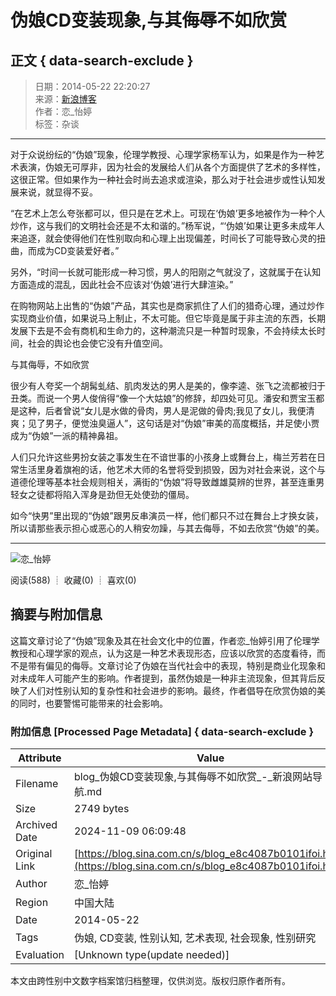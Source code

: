 # 伪娘CD变装现象,与其侮辱不如欣赏

## 正文 { data-search-exclude }


> 日期：2014-05-22 22:20:27  
> 来源：[新浪博客](http://blog.sina.com.cn/u/3905161339)  
> 作者：恋_怡婷  
> 标签：杂谈  

---

对于众说纷纭的“伪娘”现象，伦理学教授、心理学家杨军认为，如果是作为一种艺术表演，伪娘无可厚非，因为社会的发展给人们从各个方面提供了艺术的多样性，这很正常。但如果作为一种社会时尚去追求或渲染，那么对于社会进步或性认知发展来说，就显得不妥。

“在艺术上怎么夸张都可以，但只是在艺术上。可现在‘伪娘’更多地被作为一种个人炒作，这与我们的文明社会还是不太和谐的。”杨军说，“‘伪娘’如果让更多未成年人来追逐，就会使得他们在性别取向和心理上出现偏差，时间长了可能导致心灵的扭曲，而成为CD变装爱好者。”

另外，“时间一长就可能形成一种习惯，男人的阳刚之气就没了，这就属于在认知方面造成的混乱，因此社会不应该对‘伪娘’进行大肆渲染。”

在购物网站上出售的“伪娘”产品，其实也是商家抓住了人们的猎奇心理，通过炒作实现商业价值，如果说马上制止，不太可能。但它毕竟是属于非主流的东西，长期发展下去是不会有商机和生命力的，这种潮流只是一种暂时现象，不会持续太长时间，社会的舆论也会使它没有升值空间。

与其侮辱，不如欣赏

很少有人夸奖一个胡髯虬结、肌肉发达的男人是美的，像李逵、张飞之流都被归于丑类。而说一个男人俊俏得“像一个大姑娘”的修辞，却四处可见。潘安和贾宝玉都是这种，后者曾说“女儿是水做的骨肉，男人是泥做的骨肉;我见了女儿，我便清爽；见了男子，便觉浊臭逼人”，这句话是对“伪娘”审美的高度概括，并足使小贾成为“伪娘”一派的精神鼻祖。

人们只允许这些男扮女装之事发生在不谙世事的小孩身上或舞台上，梅兰芳若在日常生活里身着旗袍的话，他艺术大师的名誉将受到损毁，因为对社会来说，这个与道德伦理等基本社会规则相关，满街的“伪娘”将导致雌雄莫辨的世界，甚至连重男轻女之徒都将陷入浑身是劲但无处使劲的僵局。

如今“快男”里出现的“伪娘”跟男反串演员一样，他们都只不过在舞台上才换女装，所以请那些表示担心或恶心的人稍安勿躁，与其去侮辱，不如去欣赏“伪娘”的美。

---

![恋_怡婷](http://portrait4.sinaimg.cn/3905161339/blog/180)

阅读(588) ┊ 收藏(0) ┊ 喜欢(0)

## 摘要与附加信息

<!-- tcd_abstract -->
这篇文章讨论了“伪娘”现象及其在社会文化中的位置，作者恋_怡婷引用了伦理学教授和心理学家的观点，认为这是一种艺术表现形态，应该以欣赏的态度看待，而不是带有偏见的侮辱。文章讨论了伪娘在当代社会中的表现，特别是商业化现象和对未成年人可能产生的影响。作者提到，虽然伪娘是一种非主流现象，但其背后反映了人们对性别认知的复杂性和社会进步的影响。最终，作者倡导在欣赏伪娘的美的同时，也要警惕可能带来的社会影响。
<!-- tcd_abstract_end -->

### 附加信息 [Processed Page Metadata] { data-search-exclude }

| Attribute       | Value                                  |
|-----------------|----------------------------------------|
| Filename        | blog_伪娘CD变装现象,与其侮辱不如欣赏_-_新浪网站导航.md                             |
| Size            | 2749 bytes                           |
| Archived Date   | 2024-11-09 06:09:48                             |
| Original Link   | [https://blog.sina.com.cn/s/blog_e8c4087b0101ifoi.html](https://blog.sina.com.cn/s/blog_e8c4087b0101ifoi.html)                       |
| Author          | 恋_怡婷                               |
| Region          | 中国大陆                               |
| Date            | 2014-05-22                                 |
| Tags            | 伪娘, CD变装, 性别认知, 艺术表现, 社会现象, 性别研究                                 |
| Evaluation            | [Unknown type(update needed)]                                 |
<!-- tcd_table_end -->

本文由跨性别中文数字档案馆归档整理，仅供浏览。版权归原作者所有。
